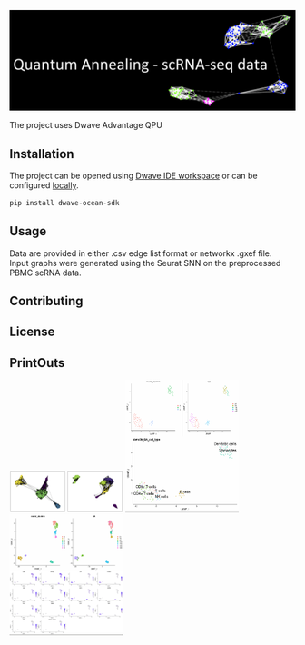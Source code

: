 ![logo](img/logo.png)

The project uses Dwave Advantage QPU
## Installation

The project can be opened using [Dwave IDE workspace](https://ide.dwavesys.io/workspaces/) or can be configured [locally](https://docs.ocean.dwavesys.com/en/stable/overview/install.html).

```bash
pip install dwave-ocean-sdk
```

## Usage

Data are provided in either .csv edge list format or networkx .gxef file.  
Input graphs were generated using the Seurat SNN on the preprocessed PBMC scRNA data.

## Contributing


## License


## PrintOuts
<img src="img/knn_snn.png" alt="drawing1" style="width:200px;"/>
<img src="img/clusters_and_anno.png" alt="drawing2" style="width:200px;"/>
<img src="img/clusters_evaluation.png" alt="drawing3" style="width:200px;"/>
